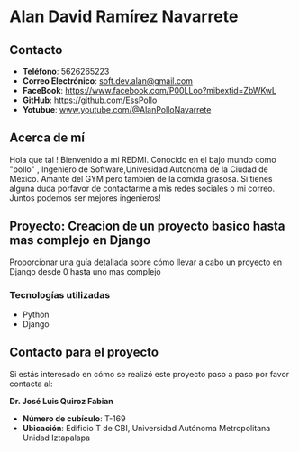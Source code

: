 ﻿# Alan David Ramírez Navarrete

## Contacto
- **Teléfono**: 5626265223
- **Correo Electrónico**: soft.dev.alan@gmail.com
- **FaceBook**: https://www.facebook.com/P00LLoo?mibextid=ZbWKwL
- **GitHub**: https://github.com/EssPollo
- **Yotubue**: www.youtube.com/@AlanPolloNavarrete

## Acerca de mí
Hola que tal ! Bienvenido a mi REDMI. Conocido en el bajo mundo como "pollo" , Ingeniero de Software,Univesidad Autonoma de la Ciudad de México. Amante del GYM pero tambien de la comida grasosa.
Si tienes alguna duda porfavor de contactarme a mis redes sociales o mi correo. Juntos podemos ser mejores ingenieros!
## Proyecto: Creacion de un proyecto basico hasta mas complejo en Django
Proporcionar una guía detallada sobre cómo llevar a cabo un proyecto en Django desde 0 hasta uno mas complejo

### Tecnologías utilizadas
- Python
- Django

## Contacto para el proyecto
Si estás interesado en cómo se realizó este proyecto paso a paso por favor contacta al:

**Dr. José Luis Quiroz Fabian**
- **Número de cubículo**: T-169
- **Ubicación**: Edificio T de CBI, Universidad Autónoma Metropolitana Unidad Iztapalapa

